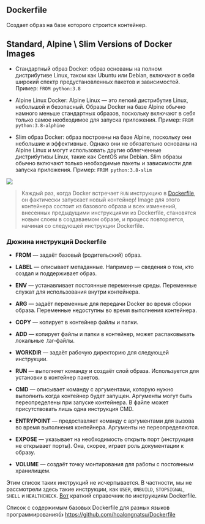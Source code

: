 ## Dockerfile

Создает образ на базе которого строится контейнер.

## Standard, Alpine \ Slim Versions of Docker Images

* Стандартный образ Docker: образ основаны на полном дистрибутиве Linux, таком как Ubuntu или Debian, включают в себя широкий спектр предустановленных пакетов и зависимостей. Пример: `FROM python:3.8`

* Alpine Linux Docker: Alpine Linux — это легкий дистрибутив Linux, небольшой и безопасный. Образы Docker на базе Alpine обычно намного меньше стандартных образов, поскольку включают в себя только самое необходимое для запуска приложения. Пример: `FROM python:3.8-alphine`

* Slim образ Docker: образ построены на базе Alpine, поскольку они небольшие и эффективные. Однако они не обязательно основаны на Alpine Linux и могут использовать другие облегченные дистрибутивы Linux, такие как CentOS или Debian. Slim образы обычно включают только необходимые пакеты и зависимости для запуска приложения. Пример: `FROM python:3.8-slim`

![](https://iximiuz.com/you-need-containers-to-build-an-image/kdpv.png)

> Каждый раз, когда Docker встречает `RUN` инструкцию в [Dockerfile](./4.3.2%20Dockerfile.md), он фактически запускает новый контейнер! Image для этого контейнера состоит из базового образа и всех изменений, внесенных предыдущими инструкциями из Dockerfile, становятся новым слоем в создаваемом образе, и процесс повторяется, начиная со следующей инструкции Dockerfile.

### Дюжина инструкций Dockerfile

* **FROM** — задаёт базовый (родительский) образ.
* **LABEL** — описывает метаданные. Например — сведения о том, кто создал и поддерживает образ.

* **ENV** — устанавливает постоянные переменные среды. Переменные служат для использования внутри контейнера.
* **ARG** — задаёт переменные для передачи Docker во время сборки образа. Переменные недоступны во время выполнения контейнера.

* **COPY** — копирует в контейнер файлы и папки.
* **ADD** — копирует файлы и папки в контейнер, может распаковывать локальные .tar-файлы.

* **WORKDIR** — задаёт рабочую директорию для следующей инструкции.

* **RUN** — выполняет команду и создаёт слой образа. Используется для установки в контейнер пакетов.
* **CMD** — описывает команду с аргументами, которую нужно выполнить когда контейнер будет запущен. Аргументы могут быть переопределены при запуске контейнера. В файле может присутствовать лишь одна инструкция CMD.
* **ENTRYPOINT** — предоставляет команду с аргументами для вызова во время выполнения контейнера. Аргументы не переопределяются.

* **EXPOSE** — указывает на необходимость открыть порт (инструкция не открывает порты). Она, скорее, играет роль документации к образу.
* **VOLUME** — создаёт точку монтирования для работы с постоянным хранилищем.

Этим список таких инструкций не исчерпывается. В частности, мы не рассмотрели здесь такие инструкции, как `USER`, `ONBUILD`, `STOPSIGNAL`, `SHELL` и `HEALTHCHECK`. [Вот](https://kapeli.com/cheat_sheets/Dockerfile.docset/Contents/Resources/Documents/index) краткий справочник по инструкциям Dockerfile.

Список с содержимым базовых Dockerfile для разных языков программирования👍
https://github.com/hoalongnatsu/Dockerfile